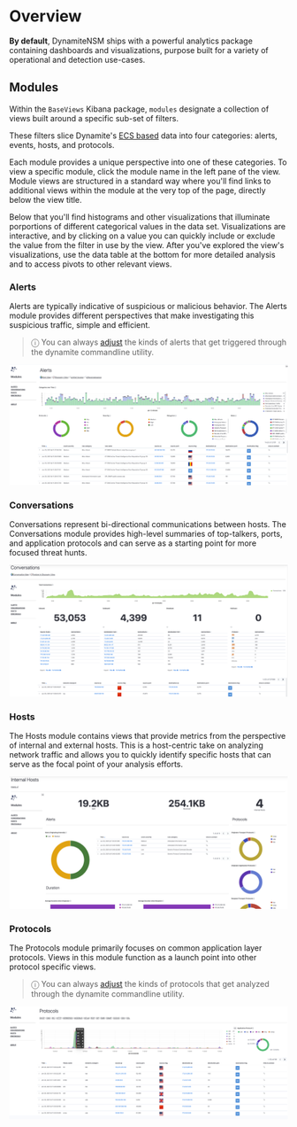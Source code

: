 # Overview

**By default**, DynamiteNSM ships with a powerful analytics package containing dashboards and visualizations, purpose built for a variety 
of operational and detection use-cases. 


## Modules

Within the `BaseViews` Kibana package, `modules` designate a collection of views built around a specific sub-set of filters.

These filters slice Dynamite's [ECS based](/about/data_model/01_overview) data into four categories: alerts, events, hosts, and protocols. 

Each module provides a unique perspective into one of these categories. To view a specific module, click the module name in the left pane of the view.  Module views are structured in a standard way where you'll find links to additional views within the module at the very top of the page, directly below the view title.  

Below that you'll find histograms and other visualizations that illuminate porportions of different categorical values in the data set.  Visualizations are interactive, and by clicking on a value you can quickly include or exclude the value from the filter in use by the view.  After you've explored the view's visualizations, use the data table at the bottom for more detailed analysis and to access pivots to other relevant views.  

### Alerts

Alerts are typically indicative of suspicious or malicious behavior. The Alerts module provides different perspectives that make investigating this suspicious traffic, simple and efficient.      

> ⓘ You can always [adjust](/configuration/agent/03_scripts_and_rules#suricata) the kinds of alerts that get triggered through the dynamite commandline utility.

<p align="center">
    <img src="../../data/img/kibana_dashboard_alerts.png" />
</p>

### Conversations

Conversations represent bi-directional communications between hosts. The Conversations module provides  high-level summaries of top-talkers, ports, and application
protocols and can serve as a starting point for more focused threat hunts.

<p align="center">
    <img src="../../data/img/kibana_dashboard_conversations.png" />
</p>

### Hosts

The Hosts module contains views that provide metrics from the perspective of internal and external hosts.  This is a host-centric take on analyzing network traffic and allows you to quickly identify specific hosts that can serve as the focal point of your analysis efforts.

<p align="center">
    <img src="../../data/img/kibana_dashboard_hosts.png" />
</p>

### Protocols

The Protocols module primarily focuses on common application layer protocols. Views in this module function as a launch point into other protocol specific views.

> ⓘ You can always [adjust](/configuration/agent/03_scripts_and_rules#zeek) the kinds of protocols that get analyzed through the dynamite commandline utility.


<p align="center">
    <img src="../../data/img/kibana_dashboard_protocols.png" />
</p>

